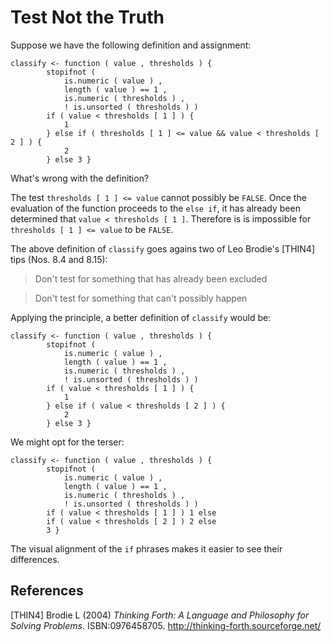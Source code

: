 Test Not the Truth
==================

Suppose we have the following definition and assignment:

    classify <- function ( value , thresholds ) {
            stopifnot (
                is.numeric ( value ) ,
                length ( value ) == 1 ,
                is.numeric ( thresholds ) ,
                ! is.unsorted ( thresholds ) )
            if ( value < thresholds [ 1 ] ) {
                1
            } else if ( thresholds [ 1 ] <= value && value < thresholds [ 2 ] ) {
                2
            } else 3 }

What's wrong with the definition?

The test `thresholds [ 1 ] <= value` cannot possibly be `FALSE`.
Once the evaluation of the function proceeds to the `else if`,
it has already been determined that `value < thresholds [ 1 ]`.
Therefore is is impossible for `thresholds [ 1 ] <= value` to
be `FALSE`.

The above definition of `classify` goes agains two of Leo
Brodie's \[THIN4\] tips (Nos. 8.4 and 8.15):

> Don't test for something that has already been excluded

> Don't test for something that can't possibly happen

Applying the principle, a better definition of `classify` would be:

    classify <- function ( value , thresholds ) {
            stopifnot (
                is.numeric ( value ) ,
                length ( value ) == 1 ,
                is.numeric ( thresholds ) ,
                ! is.unsorted ( thresholds ) )
            if ( value < thresholds [ 1 ] ) {
                1
            } else if ( value < thresholds [ 2 ] ) {
                2
            } else 3 }
            
We might opt for the terser:

    classify <- function ( value , thresholds ) {
            stopifnot (
                is.numeric ( value ) ,
                length ( value ) == 1 ,
                is.numeric ( thresholds ) ,
                ! is.unsorted ( thresholds ) )
            if ( value < thresholds [ 1 ] ) 1 else
            if ( value < thresholds [ 2 ] ) 2 else
            3 }

The visual alignment of the `if` phrases makes it easier to
see their differences.

References
----------

\[THIN4\] Brodie L (2004) _Thinking Forth: A Language and Philosophy for
Solving Problems_. ISBN:0976458705.
http://thinking-forth.sourceforge.net/
